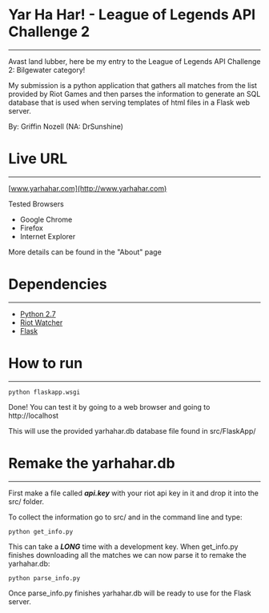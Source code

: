 # Yar Ha Har! - League of Legends API Challenge 2
------
Avast land lubber, here be my entry to the League of Legends API Challenge 2: Bilgewater category!

My submission is a python application that gathers all matches from the list provided by Riot Games and then parses the information to generate an SQL database that is used when serving templates of html files in a Flask web server.

By: Griffin Nozell (NA: DrSunshine)

# Live URL
------

[www.yarhahar.com](http://www.yarhahar.com)

Tested Browsers
* Google Chrome
* Firefox
* Internet Explorer

More details can be found in the "About" page

# Dependencies
------
* [Python 2.7](https://www.python.org/downloads/)
* [Riot Watcher](https://github.com/pseudonym117/Riot-Watcher)
* [Flask](http://flask.pocoo.org/)

# How to run
------
```python flaskapp.wsgi```

Done! You can test it by going to a web browser and going to http://localhost

This will use the provided yarhahar.db database file found in src/FlaskApp/ 

# Remake the yarhahar.db 
------

First make a file called ***api.key*** with your riot api key in it and drop it into the src/ folder.

To collect the information go to src/ and in the command line and type:

```python get_info.py```

This can take a ***LONG***  time with a development key. When get_info.py finishes downloading all the matches we can now parse it to remake the yarhahar.db:

```python parse_info.py```

Once parse_info.py finishes yarhahar.db will be ready to use for the Flask server.
